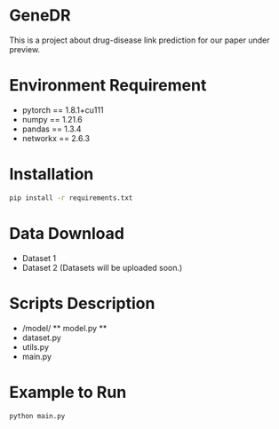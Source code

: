 # GeneDR

This is a project about drug-disease link prediction for our paper under preview.

# Environment Requirement
* pytorch == 1.8.1+cu111
* numpy == 1.21.6
* pandas == 1.3.4
* networkx == 2.6.3

# Installation
```bash
pip install -r requirements.txt
```

# Data Download
* Dataset 1
* Dataset 2
(Datasets will be uploaded soon.)

# Scripts Description
* /model/
** model.py
** 
* dataset.py
* utils.py
* main.py

# Example to Run
```bash
python main.py
```
